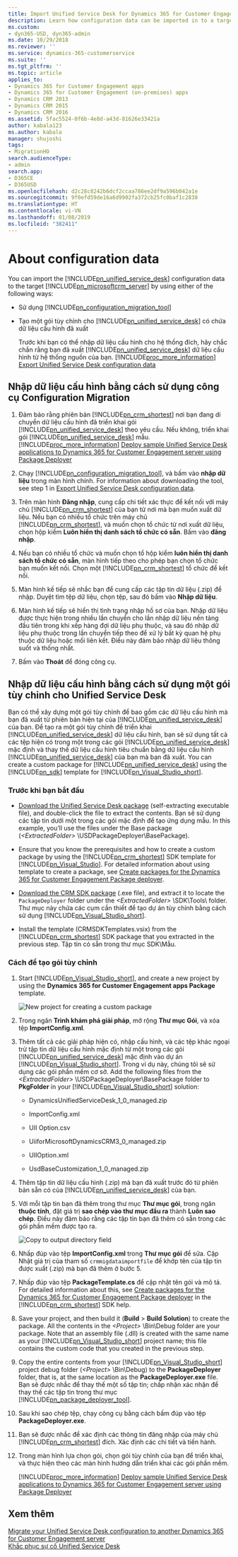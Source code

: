 ```yaml
---
title: Import Unified Service Desk for Dynamics 365 for Customer Engagement apps configuration data | MicrosoftDocs
description: Learn how configuration data can be imported in to a target Dynamics 365 for Customer Engagement apps instance.
ms.custom:
- dyn365-USD, dyn365-admin
ms.date: 10/29/2018
ms.reviewer: ''
ms.service: dynamics-365-customerservice
ms.suite: ''
ms.tgt_pltfrm: ''
ms.topic: article
applies_to:
- Dynamics 365 for Customer Engagement apps
- Dynamics 365 for Customer Engagement (on-premises) apps
- Dynamics CRM 2013
- Dynamics CRM 2015
- Dynamics CRM 2016
ms.assetid: 5fac5524-0f6b-4e8d-a43d-81626e33421a
author: kabala123
ms.author: kabala
manager: shujoshi
tags:
- MigrationHO
search.audienceType:
- admin
search.app:
- D365CE
- D365USD
ms.openlocfilehash: d2c28c8242b6dcf2ccaa786ee2df9a596b042a1e
ms.sourcegitcommit: 9f0efd59de16a6d9902fa372cb25fc0baf1c2838
ms.translationtype: HT
ms.contentlocale: vi-VN
ms.lasthandoff: 01/08/2019
ms.locfileid: "382411"
---
```

# <a name="about-configuration-data"></a>About configuration data
You can import the [!INCLUDE[pn_unified_service_desk](../../includes/pn-unified-service-desk.md)] configuration data to the target [!INCLUDE[pn_microsoftcrm_server](../../includes/pn-microsoftcrm-server.md)] by using either of the following ways:  
  
- Sử dụng [!INCLUDE[pn_configuration_migration_tool](../../includes/pn-configuration-migration-tool.md)]  
  
- Tạo một gói tùy chỉnh cho [!INCLUDE[pn_unified_service_desk](../../includes/pn-unified-service-desk.md)] có chứa dữ liệu cấu hình đã xuất  
  
  Trước khi bạn có thể nhập dữ liệu cấu hình cho hệ thống đích, hãy chắc chắn rằng bạn đã xuất [!INCLUDE[pn_unified_service_desk](../../includes/pn-unified-service-desk.md)] dữ liệu cấu hình từ hệ thống nguồn của bạn. [!INCLUDE[proc_more_information](../../includes/proc-more-information.md)] [Export Unified Service Desk configuration data](../../unified-service-desk/admin/export-unified-service-desk-configuration-data.md)  
  
<a name="ConfigMigration"></a>   
## <a name="import-configuration-data-by-using-the-configuration-migration-tool"></a>Nhập dữ liệu cấu hình bằng cách sử dụng công cụ Configuration Migration  
  
1. Đảm bảo rằng phiên bản [!INCLUDE[pn_crm_shortest](../../includes/pn-crm-shortest.md)] nơi bạn đang di chuyển dữ liệu cấu hình đã triển khai gói [!INCLUDE[pn_unified_service_desk](../../includes/pn-unified-service-desk.md)] theo yêu cầu. Nếu không, triển khai gói [!INCLUDE[pn_unified_service_desk](../../includes/pn-unified-service-desk.md)] mẫu. [!INCLUDE[proc_more_information](../../includes/proc-more-information.md)] [Deploy sample Unified Service Desk applications to Dynamics 365 for Customer Engagement server using Package Deployer](../../unified-service-desk/admin/deploy-sample-unified-service-desk-applications-using-package-deployer.md)  
  
2. Chạy [!INCLUDE[pn_configuration_migration_tool](../../includes/pn-configuration-migration-tool.md)], và bấm vào **nhập dữ liệu** trong màn hình chính. For information about downloading the tool, see step 1 in [Export Unified Service Desk configuration data](../../unified-service-desk/admin/export-unified-service-desk-configuration-data.md).  
  
3. Trên màn hình **Đăng nhập**, cung cấp chi tiết xác thực để kết nối với máy chủ [!INCLUDE[pn_crm_shortest](../../includes/pn-crm-shortest.md)] của bạn từ nơi mà bạn muốn xuất dữ liệu. Nếu bạn có nhiều tổ chức trên máy chủ [!INCLUDE[pn_crm_shortest](../../includes/pn-crm-shortest.md)], và muốn chọn tổ chức từ nơi xuất dữ liệu, chọn hộp kiểm **Luôn hiển thị danh sách tổ chức có sẵn**. Bấm vào **đăng nhập**.  
  
4. Nếu bạn có nhiều tổ chức và muốn chọn tổ hộp kiểm **luôn hiển thị danh sách tổ chức có sẵn**, màn hình tiếp theo cho phép bạn chọn tổ chức bạn muốn kết nối. Chọn một [!INCLUDE[pn_crm_shortest](../../includes/pn-crm-shortest.md)] tổ chức để kết nối.  
  
5. Màn hình kế tiếp sẽ nhắc bạn để cung cấp các tập tin dữ liệu (.zip) để nhập. Duyệt tìm tệp dữ liệu, chọn tệp, sau đó bấm vào **Nhập dữ liệu**.  
  
6. Màn hình kế tiếp sẽ hiển thị tình trạng nhập hồ sơ của bạn. Nhập dữ liệu được thực hiện trong nhiều lần chuyển cho lần nhập dữ liệu nền tảng đầu tiên trong khi xếp hàng đợi dữ liệu phụ thuộc, và sau đó nhập dữ liệu phụ thuộc trong lần chuyển tiếp theo để xử lý bất kỳ quan hệ phụ thuộc dữ liệu hoặc mối liên kết. Điều này đảm bảo nhập dữ liệu thông suốt và thống nhất.  
  
7. Bấm vào **Thoát** để đóng công cụ.  
  
<a name="CustomPackage"></a>   
## <a name="import-configuration-data-by-using-a-custom-package-for-unified-service-desk"></a>Nhập dữ liệu cấu hình bằng cách sử dụng một gói tùy chỉnh cho Unified Service Desk  
 Bạn có thể xây dựng một gói tùy chỉnh để bao gồm các dữ liệu cấu hình mà bạn đã xuất từ phiên bản hiện tại của [!INCLUDE[pn_unified_service_desk](../../includes/pn-unified-service-desk.md)] của bạn. Để tạo ra một gói tùy chỉnh để triển khai [!INCLUDE[pn_unified_service_desk](../../includes/pn-unified-service-desk.md)] dữ liệu cấu hình, bạn sẽ sử dụng tất cả các tệp hiện có trong một trong các gói [!INCLUDE[pn_unified_service_desk](../../includes/pn-unified-service-desk.md)] mặc định và thay thế dữ liệu cấu hình tiêu chuẩn bằng dữ liệu cấu hình [!INCLUDE[pn_unified_service_desk](../../includes/pn-unified-service-desk.md)] của bạn mà bạn đã xuất. You can create a custom package for [!INCLUDE[pn_unified_service_desk](../../includes/pn-unified-service-desk.md)] using the [!INCLUDE[pn_sdk](../../includes/pn-sdk.md)] template for [!INCLUDE[pn_Visual_Studio_short](../../includes/pn-visual-studio-short.md)].  
  
### <a name="before-you-begin"></a>Trước khi bạn bắt đầu  
  
- [Download the Unified Service Desk package](http://go.microsoft.com/fwlink/?LinkID=854761) (self-extracting executable file), and double-click the file to extract the contents. Bạn sẽ sử dụng các tập tin dưới một trong các gói mặc định để tạo ứng dụng mẫu. In this example, you’ll use the files under the Base package (*\<ExtractedFolder>* \USDPackageDeployer\BasePackage).  
  
- Ensure that you know the prerequisites and how to create a custom package by using the [!INCLUDE[pn_crm_shortest](../../includes/pn-crm-shortest.md)] SDK template for [!INCLUDE[pn_Visual_Studio](../../includes/pn-visual-studio.md)]. For detailed information about using template to create a package, see [Create packages for the Dynamics 365 for Customer Engagement Package deployer](https://msdn.microsoft.com/library/dn688182.aspx).  
  
- [Download the CRM SDK package](http://go.microsoft.com/fwlink/?LinkID=627298) (.exe file), and extract it to locate the `PackageDeployer` folder under the *\<ExtractedFolder>* \SDK\Tools\ folder. Thư mục này chứa các cụm cần thiết để tạo dự án tùy chỉnh bằng cách sử dụng [!INCLUDE[pn_Visual_Studio_short](../../includes/pn-visual-studio-short.md)].  
  
- Install the template (CRMSDKTemplates.vsix) from the [!INCLUDE[pn_crm_shortest](../../includes/pn-crm-shortest.md)] SDK package that you extracted in the previous step. Tập tin có sẵn trong thư mục SDK\Mẫu.  
  
### <a name="how-to-create-a-custom-package"></a>Cách để tạo gói tùy chỉnh  
  
1. Start [!INCLUDE[pn_Visual_Studio_short](../../includes/pn-visual-studio-short.md)], and create a new project by using the **Dynamics 365 for Customer Engagement apps Package** template.  
  
   ![New project for creating a custom package](../../unified-service-desk/media/crm-sdkv6-packagedeployer-01.png "New project for creating a custom package")  
  
2. Trong ngăn **Trình khám phá giải pháp**, mở rộng **Thư mục Gói**, và xóa tệp **ImportConfig.xml**.  
  
3. Thêm tất cả các giải pháp hiện có, nhập cấu hình, và các tệp khác ngoại trừ tập tin dữ liệu cấu hình mặc định từ một trong các gói [!INCLUDE[pn_unified_service_desk](../../includes/pn-unified-service-desk.md)] mặc định vào dự án [!INCLUDE[pn_Visual_Studio_short](../../includes/pn-visual-studio-short.md)]. Trong ví dụ này, chúng tôi sẽ sử dụng các gói phần mềm cơ sở. Add the following files from the *\<ExtractedFolder>* \USDPackageDeployer\BasePackage folder to **PkgFolder** in your [!INCLUDE[pn_Visual_Studio_short](../../includes/pn-visual-studio-short.md)] solution:  
  
   -   DynamicsUnifiedServiceDesk_1_0_managed.zip  
  
   -   ImportConfig.xml  
  
   -   UII Option.csv  
  
   -   UiiforMicrosoftDynamicsCRM3_0_managed.zip  
  
   -   UIIOption.xml  
  
   -   UsdBaseCustomization_1_0_managed.zip  
  
4. Thêm tập tin dữ liệu cấu hình (.zip) mà bạn đã xuất trước đó từ phiên bản sẵn có của [!INCLUDE[pn_unified_service_desk](../../includes/pn-unified-service-desk.md)] của bạn.  
  
5. Với mỗi tập tin bạn đã thêm trong thư mục **Thư mục gói**, trong ngăn **thuộc tính**, đặt giá trị **sao chép vào thư mục đầu ra** thành **Luôn sao chép**. Điều này đảm bảo rằng các tập tin bạn đã thêm có sẵn trong các gói phần mềm được tạo ra.  
  
   ![Copy to output directory field](../../unified-service-desk/media/crm-itpro-usd-custompackage.PNG "Copy to output directory field")  
  
6. Nhấp đúp vào tệp **ImportConfig.xml** trong **Thư mục gói** để sửa. Cập Nhật giá trị của tham số `crmmigdataimportfile` để khớp tên của tập tin được xuất (.zip) mà bạn đã thêm ở bước 5.  
  
7. Nhấp đúp vào tệp **PackageTemplate.cs** để cập nhật tên gói và mô tả. For detailed information about this, see [Create packages for the Dynamics 365 for Customer Engagement Package deployer](https://msdn.microsoft.com/library/dn688182.aspx) in the [!INCLUDE[pn_crm_shortest](../../includes/pn-crm-shortest.md)] SDK help.  
  
8. Save your project, and then build it (**Build** > **Build Solution**) to create the package. All the contents in the *\<Project>* \Bin\Debug folder are your package. Note that an assembly file (.dll) is created with the same name as your [!INCLUDE[pn_Visual_Studio_short](../../includes/pn-visual-studio-short.md)] project name; this file contains the custom code that you created in the previous step.  
  
9. Copy the entire contents from your [!INCLUDE[pn_Visual_Studio_short](../../includes/pn-visual-studio-short.md)] project debug folder (*\<Project>* \Bin\Debug) to the **PackageDeployer** folder, that is, at the same location as the **PackageDeployer.exe** file. Bạn sẽ được nhắc để thay thế một số tập tin; chấp nhận xác nhận để thay thế các tập tin trong thư mục [!INCLUDE[pn_package_deployer_tool](../../includes/pn-package-deployer-tool.md)].  
  
10. Sau khi sao chép tệp, chạy công cụ bằng cách bấm đúp vào tệp **PackageDeployer.exe**.  
  
11. Bạn sẽ được nhắc để xác định các thông tin đăng nhập của máy chủ [!INCLUDE[pn_crm_shortest](../../includes/pn-crm-shortest.md)] đích. Xác định các chi tiết và tiến hành.  
  
12. Trong màn hình lựa chọn gói, chọn gói tùy chỉnh của bạn để triển khai, và thực hiện theo các màn hình hướng dẫn triển khai các gói phần mềm.  
  
    [!INCLUDE[proc_more_information](../../includes/proc-more-information.md)] [Deploy sample Unified Service Desk applications to Dynamics 365 for Customer Engagement server using Package Deployer](../../unified-service-desk/admin/deploy-sample-unified-service-desk-applications-using-package-deployer.md)  
  
## <a name="see-also"></a>Xem thêm  
 [Migrate your Unified Service Desk configuration to another Dynamics 365 for Customer Engagement server](../../unified-service-desk/admin/migrate-unified-service-desk-configuration-dynamics-365-server.md)   
 [Khắc phục sự cố Unified Service Desk](../../unified-service-desk/admin/troubleshoot-unified-service-desk.md)
